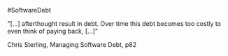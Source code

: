 #SoftwareDebt 

"[...] afterthought result in debt. Over time this debt becomes too costly to even think of paying back, [...]"

Chris Sterling, Managing Software Debt, p82
